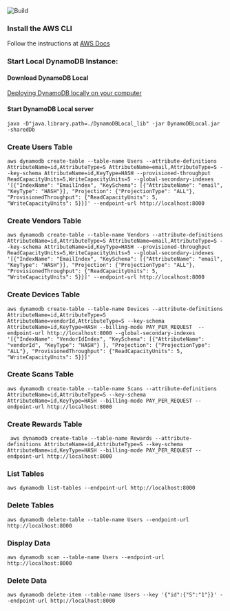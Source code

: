 ![Build](https://github.com/Re-Bottle/bottle-collection-system-backend/actions/workflows/main.yml/badge.svg)

### Install the AWS CLI

Follow the instructions at [AWS Docs](https://docs.aws.amazon.com/cli/latest/userguide/getting-started-install.html)

### Start Local DynamoDB Instance:

#### Download DynamoDB Local

[Deploying DynamoDB locally on your computer](https://docs.aws.amazon.com/amazondynamodb/latest/developerguide/DynamoDBLocal.DownloadingAndRunning.html)

#### Start DynamoDB Local server

`java -D"java.library.path=./DynamoDBLocal_lib" -jar DynamoDBLocal.jar -sharedDb`

### Create Users Table

`aws dynamodb create-table --table-name Users --attribute-definitions AttributeName=id,AttributeType=S AttributeName=email,AttributeType=S --key-schema AttributeName=id,KeyType=HASH --provisioned-throughput ReadCapacityUnits=5,WriteCapacityUnits=5 --global-secondary-indexes '[{"IndexName": "EmailIndex", "KeySchema": [{"AttributeName": "email", "KeyType": "HASH"}], "Projection": {"ProjectionType": "ALL"}, "ProvisionedThroughput": {"ReadCapacityUnits": 5, "WriteCapacityUnits": 5}}]' --endpoint-url http://localhost:8000`

### Create Vendors Table

`aws dynamodb create-table --table-name Vendors --attribute-definitions AttributeName=id,AttributeType=S AttributeName=email,AttributeType=S --key-schema AttributeName=id,KeyType=HASH --provisioned-throughput ReadCapacityUnits=5,WriteCapacityUnits=5 --global-secondary-indexes '[{"IndexName": "EmailIndex", "KeySchema": [{"AttributeName": "email", "KeyType": "HASH"}], "Projection": {"ProjectionType": "ALL"}, "ProvisionedThroughput": {"ReadCapacityUnits": 5, "WriteCapacityUnits": 5}}]' --endpoint-url http://localhost:8000`

### Create Devices Table

`aws dynamodb create-table --table-name Devices --attribute-definitions AttributeName=id,AttributeType=S      AttributeName=vendorId,AttributeType=S --key-schema AttributeName=id,KeyType=HASH --billing-mode PAY_PER_REQUEST  --endpoint-url http://localhost:8000 --global-secondary-indexes '[{"IndexName": "VendorIdIndex", "KeySchema": [{"AttributeName": "vendorId", "KeyType": "HASH"} ], "Projection": {"ProjectionType": "ALL"}, "ProvisionedThroughput": {"ReadCapacityUnits": 5, "WriteCapacityUnits": 5}}]'`

### Create Scans Table

`aws dynamodb create-table --table-name Scans --attribute-definitions AttributeName=id,AttributeType=S --key-schema AttributeName=id,KeyType=HASH --billing-mode PAY_PER_REQUEST --endpoint-url http://localhost:8000`

### Create Rewards Table

` aws dynamodb create-table --table-name Rewards --attribute-definitions AttributeName=id,AttributeType=S --key-schema AttributeName=id,KeyType=HASH --billing-mode PAY_PER_REQUEST --endpoint-url http://localhost:8000`

### List Tables

`aws dynamodb list-tables --endpoint-url http://localhost:8000`

### Delete Tables

`aws dynamodb delete-table --table-name Users --endpoint-url http://localhost:8000`

### Display Data

`aws dynamodb scan --table-name Users --endpoint-url http://localhost:8000`

### Delete Data

`aws dynamodb delete-item --table-name Users --key '{"id":{"S":"1"}}' --endpoint-url http://localhost:8000`
